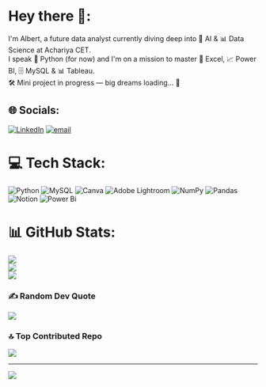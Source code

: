 #  Hey there 👋:
I'm Albert, a future data analyst currently diving deep into 🧠 AI & 📊 Data Science at Achariya CET.<br>I speak 🐍 Python (for now) and I'm on a mission to master 🧮 Excel, 📈 Power BI, 🗄️ MySQL & 📊 Tableau.<br>🛠️ Mini project in progress — big dreams loading... 🚀


## 🌐 Socials:
[![LinkedIn](https://img.shields.io/badge/LinkedIn-%230077B5.svg?logo=linkedin&logoColor=white)](https://linkedin.com/in/albertantonys) [![email](https://img.shields.io/badge/Email-D14836?logo=gmail&logoColor=white)](mailto:albertantony1820@gmail.com) 

# 💻 Tech Stack:
![Python](https://img.shields.io/badge/python-3670A0?style=plastic&logo=python&logoColor=ffdd54) ![MySQL](https://img.shields.io/badge/mysql-4479A1.svg?style=plastic&logo=mysql&logoColor=white) ![Canva](https://img.shields.io/badge/Canva-%2300C4CC.svg?style=plastic&logo=Canva&logoColor=white) ![Adobe Lightroom](https://img.shields.io/badge/Adobe%20Lightroom-31A8FF.svg?style=plastic&logo=Adobe%20Lightroom&logoColor=white) ![NumPy](https://img.shields.io/badge/numpy-%23013243.svg?style=plastic&logo=numpy&logoColor=white) ![Pandas](https://img.shields.io/badge/pandas-%23150458.svg?style=plastic&logo=pandas&logoColor=white) ![Notion](https://img.shields.io/badge/Notion-%23000000.svg?style=plastic&logo=notion&logoColor=white) ![Power Bi](https://img.shields.io/badge/power_bi-F2C811?style=plastic&logo=powerbi&logoColor=black)
# 📊 GitHub Stats:
![](https://github-readme-stats.vercel.app/api?username=AlbertAntony20&theme=codeSTACKr&hide_border=false&include_all_commits=false&count_private=false)<br/>
![](https://nirzak-streak-stats.vercel.app/?user=AlbertAntony20&theme=codeSTACKr&hide_border=false)<br/>
![](https://github-readme-stats.vercel.app/api/top-langs/?username=AlbertAntony20&theme=codeSTACKr&hide_border=false&include_all_commits=false&count_private=false&layout=compact)

### ✍️ Random Dev Quote
![](https://quotes-github-readme.vercel.app/api?type=horizontal&theme=radical)

### 🔝 Top Contributed Repo
![](https://github-contributor-stats.vercel.app/api?username=AlbertAntony20&limit=5&theme=dark&combine_all_yearly_contributions=true)

---
[![](https://visitcount.itsvg.in/api?id=AlbertAntony20&icon=0&color=12)](https://visitcount.itsvg.in)

<!-- Proudly created with GPRM ( https://gprm.itsvg.in ) -->
